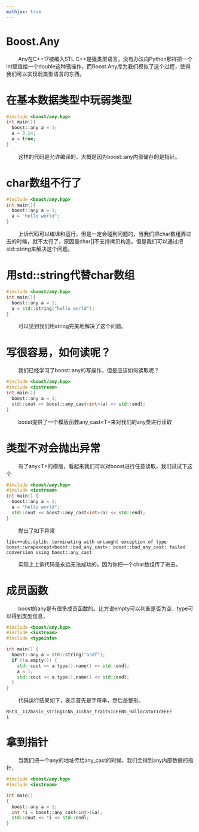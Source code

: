```yaml
---
mathjax: true
---
```


# Boost.Any
&emsp;&emsp;  Any在C++17被编入STL
C++是强类型语言，没有办法向Python那样把一个int赋值给一个double这种骚操作，而Boost.Any库为我们模拟了这个过程，使得我们可以实现弱类型语言的东西。

# 在基本数据类型中玩弱类型
```cpp
#include <boost/any.hpp>
int main(){
  boost::any a = 1;
  a = 3.14;
  a = true;
}
```
&emsp;&emsp; 这样的代码是允许编译的，大概是因为boost::any内部储存的是指针。
<!---more-->

# char数组不行了
```cpp
#include <boost/any.hpp>
int main(){
  boost::any a = 1;
  a = "hello world";
}
```
&emsp;&emsp; 上诉代码可以编译和运行，但是一定会碰到问题的，当我们把char数组弄过去的时候，就不太行了，原因是char[]不支持拷贝构造，但是我们可以通过把std::string来解决这个问题。
# 用std::string代替char数组
```cpp
#include <boost/any.hpp>
int main(){
  boost::any a = 1;
  a = std::string("hello world");
}
```
&emsp;&emsp; 可以见到我们用string完美地解决了这个问题。
# 写很容易，如何读呢？
&emsp;&emsp; 我们已经学习了boost::any的写操作，但是应该如何读取呢？
```cpp
#include <boost/any.hpp>
#include <iostream>
int main(){
  boost::any a = 1;
  std::cout << boost::any_cast<int>(a) << std::endl;
}
```
&emsp;&emsp; boost提供了一个模版函数any_cast&lt;T&gt;来对我们的any类进行读取
# 类型不对会抛出异常
&emsp;&emsp; 有了any&lt;T&gt;的模版，看起来我们可以对boost进行任意读取，我们试试下这个
```cpp
#include <boost/any.hpp>
#include <iostream>
int main() {
  boost::any a = 1;
  a = "hello world";
  std::cout << boost::any_cast<int>(a) << std::endl;
}
```
&emsp;&emsp; 抛出了如下异常
```
libc++abi.dylib: terminating with uncaught exception of type boost::wrapexcept<boost::bad_any_cast>: boost::bad_any_cast: failed conversion using boost::any_cast
```
&emsp;&emsp; 实际上上诉代码是永远无法成功的。因为你把一个char数组传了进去。

# 成员函数

&emsp;&emsp; boost的any是有很多成员函数的。比方说empty可以判断是否为空，type可以得到类型信息，
```cpp
#include <boost/any.hpp>
#include <iostream>
#include <typeinfo>

int main() {
  boost::any a = std::string("asdf");
  if (!a.empty()) {
    std::cout << a.type().name() << std::endl;
    a = 1;
    std::cout << a.type().name() << std::endl;
  }
}
```
&emsp;&emsp; 代码运行结果如下，表示首先是字符串，然后是整形。
```
NSt3__112basic_stringIcNS_11char_traitsIcEENS_9allocatorIcEEEE
i
```

# 拿到指针
&emsp;&emsp; 当我们把一个any的地址传给any_cast的时候，我们会得到any内部数据的指针，
```cpp
#include <boost/any.hpp>
#include <iostream>

int main()
{
  boost::any a = 1;
  int *i = boost::any_cast<int>(&a);
  std::cout << *i << std::endl;
}
```

